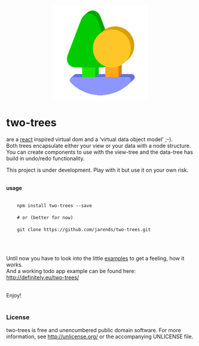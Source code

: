 
<p align="center">
  <img src="img/two-trees-icon-256.png" alt="two-trees"/>
</p>

# two-trees

are a [react](https://facebook.github.io/react/) inspired virtual dom and a 'virtual data object model' ;-).  
Both trees encapsulate either your view or your data with a node structure.  
You can create components to use with the view-tree and the data-tree has build in undo/redo functionality.  
  
This project is under development. Play with it but use it on your own risk.  
<br/>

**usage**
```text
    
    npm install two-trees --save
    
    # or (better for now)
     
    git clone https://github.com/jarends/two-trees.git 
      
```
  
<br/>  
  
Until now you have to look into the little [examples](https://github.com/jarends/two-trees/tree/master/examples/) to get a feeling, how it works.  
And a working todo app example can be found here: http://definitely.eu/two-trees/

<br/>     
Enjoy!
<br/>  
<br/>  

### License    
   
two-trees is free and unencumbered public domain software. For more information, see http://unlicense.org/ or the accompanying UNLICENSE file.
  